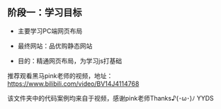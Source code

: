 ## 阶段一：学习目标

- 主要学习PC端网页布局

- 最终网站：品优购静态网站

- 目的：精通网页布局，为学习js打基础

推荐观看黑马pink老师的视频，地址：https://www.bilibili.com/video/BV14J4114768

该文件夹中的代码案例均来自于视频，感谢pink老师Thanks♪(･ω･)ﾉ YYDS

